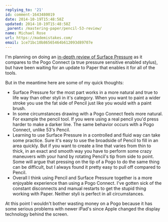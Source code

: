 ```yaml
---
replying_to: '21'
id: comment-1643480019
date: 2014-10-19T15:48:58Z
updated: 2014-10-19T15:48:58Z
_parent: /mastering-paper/pencil-53-review/
name: Michael Rose
url: https://mademistakes.com/
email: 1ce71bc10b86565464b612093d89707e
---
```


I'm planning on doing an [in-depth review of Surface Pressure](https://mademistakes.com/mastering-paper/pencil/#surface-pressure-whats-that)
as it compares to the Pogo Connect (a true pressure sensitive enabled stylus), but have been waiting
for an update to Paper that enables it for all of the tools.

But in the meantime here are some of my quick thoughts:
  
* Surface Pressure for the most part works in a more natural and true to life way than other styli in it's category. When you want to paint a wider stroke you use the fat side of Pencil just like you would with a paint brush.
* In some circumstances drawing with a Pogo Connect feels more natural. For example the pencil tool. If you were using a real pencil you'd press harder to make a darker line. The same behavior occurs with a Pogo Connect, unlike 53's Pencil.
* Learning to use Surface Pressure in a controlled and fluid way can take some practice. Sure it's easy to use the broadside of Pencil to fill in an area quickly. But if you want to create a line that varies from thin to thick, in an exact and smooth way you have to perform some crazy maneuvers with your hand by rotating Pencil's tip from side to point. Some will argue that pressing on the tip of a Pogo to do the same thing can be difficult, but I always found it pretty easy to pull off compared to Pencil.
* Overall I think using Pencil and Surface Pressure together is a more enjoyable experience than using a Pogo Connect. I've gotten sick of the constant disconnects and manual restarts to get the stupid thing working with Paper. Neither styli is perfect in all circumstances.

At this point I wouldn't bother wasting money on a Pogo because it has some serious
problems with newer iPad's since Apple changed the display technology behind the
screen.
